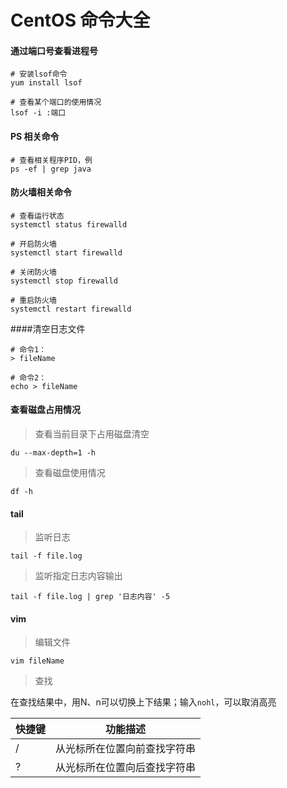 # CentOS 命令大全

#### 通过端口号查看进程号
```shell
# 安装lsof命令
yum install lsof

# 查看某个端口的使用情况
lsof -i :端口 
```

#### PS 相关命令
```shell
# 查看相关程序PID，例
ps -ef | grep java
```

#### 防火墙相关命令
```shell
# 查看运行状态
systemctl status firewalld

# 开启防火墙
systemctl start firewalld

# 关闭防火墙
systemctl stop firewalld

# 重启防火墙
systemctl restart firewalld
```

####清空日志文件
```shell
# 命令1：
> fileName

# 命令2：
echo > fileName
```

#### 查看磁盘占用情况
> 查看当前目录下占用磁盘清空
```shell
du --max-depth=1 -h
```
> 查看磁盘使用情况
```shell
df -h
```

#### tail
> 监听日志
```shell
tail -f file.log
```
> 监听指定日志内容输出
```shell
tail -f file.log | grep '日志内容' -5
```

#### vim

> 编辑文件
```shell
vim fileName
```

> 查找

在查找结果中，用N、n可以切换上下结果；输入`nohl`，可以取消高亮

| 快捷键 | 功能描述           |
|-----|----------------|
| /   | 从光标所在位置向前查找字符串 |
| ?   | 从光标所在位置向后查找字符串 |
